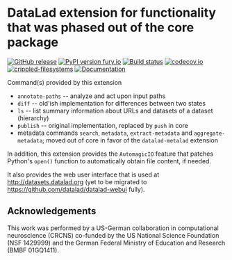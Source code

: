 # DataLad extension for functionality that was phased out of the core package

[![GitHub release](https://img.shields.io/github/release/datalad/datalad-deprecated.svg)](https://GitHub.com/datalad/datalad-deprecated/releases/) [![PyPI version fury.io](https://badge.fury.io/py/datalad-deprecated.svg)](https://pypi.python.org/pypi/datalad-deprecated/) [![Build status](https://ci.appveyor.com/api/projects/status/ulbsyym6ih102gm2/branch/master?svg=true)](https://ci.appveyor.com/project/mih/datalad-deprecated/branch/master) [![codecov.io](https://codecov.io/github/datalad/datalad-deprecated/coverage.svg?branch=master)](https://codecov.io/github/datalad/datalad-deprecated?branch=master) [![crippled-filesystems](https://github.com/datalad/datalad-deprecated/workflows/crippled-filesystems/badge.svg)](https://github.com/datalad/datalad-deprecated/actions?query=workflow%3Acrippled-filesystems) [![Documentation](https://readthedocs.org/projects/datalad-deprecated/badge/?version=latest)](http://docs.datalad.org/projects/deprecated/en/latest/?badge=latest)

Command(s) provided by this extension

- `annotate-paths` -- analyze and act upon input paths
- `diff` -- old'ish implementation for differences between two states 
- `ls` -- list summary information about URLs and datasets
   of a dataset (hierarchy)
- `publish` -- original implementation, replaced by `push` in core
- metadata commands `search`, `metadata`, `extract-metadata` and
  `aggregate-metadata`; moved out of core in favor of the `datalad-metalad`
  extension


In addition, this extension provides the `AutomagicIO` feature that patches Python's
`open()` function to automatically obtain file content, if needed.

It also provides the web user interface that is used at http://datasets.datalad.org
(yet to be migrated to https://github.com/datalad/datalad-webui fully).


## Acknowledgements

This work was performed by a US-German collaboration in computational
neuroscience (CRCNS) co-funded by the US National Science Foundation (NSF
1429999) and the German Federal Ministry of Education and Research (BMBF
01GQ1411).
